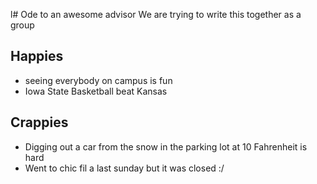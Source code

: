 l# Ode to an awesome advisor
We are trying to write this together as a group


## Happies

- seeing everybody on campus is fun
- Iowa State Basketball beat Kansas
  
## Crappies

- Digging out a car from the snow in the parking lot at 10 Fahrenheit is hard
- Went to chic fil a last sunday but it was closed :/
